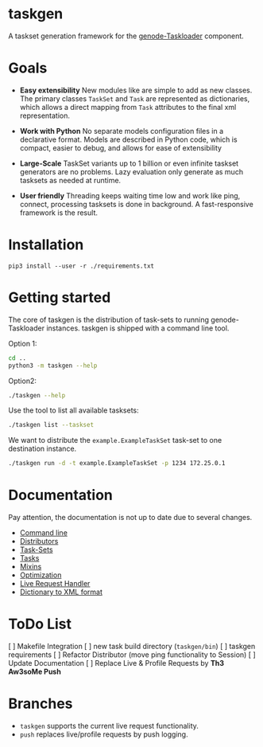 # taskgen

A taskset generation framework for the
[genode-Taskloader](https://github.com/argos-research/genode-Taskloader)
component.


# Goals
- **Easy extensibility** New modules like are simple to add as new classes. The
  primary classes `TaskSet` and `Task` are represented as dictionaries, which
  allows a direct mapping from `Task` attributes to the final xml
  representation.
  
- **Work with Python** No separate models configuration files in a declarative
  format. Models are described in Python code, which is compact, easier to
  debug, and allows for ease of extensibility
  
- **Large-Scale** TaskSet variants up to 1 billion or even infinite taskset
  generators are no problems. Lazy evaluation only generate as much tasksets as
  needed at runtime.
  
- **User friendly** Threading keeps waiting time low and work like ping,
  connect, processing tasksets is done in background. A fast-responsive
  framework is the result.


# Installation

```
pip3 install --user -r ./requirements.txt
```


# Getting started
The core of taskgen is the distribution of task-sets to running
genode-Taskloader instances. taskgen is shipped with a command line tool.

Option 1:

```bash
cd ..
python3 -m taskgen --help
```

Option2:

```bash
./taskgen --help
```

Use the tool to list all available tasksets:

```bash
./taskgen list --taskset
```

We want to distribute the `example.ExampleTaskSet` task-set to one destination
instance. 

```bash
./taskgen run -d -t example.ExampleTaskSet -p 1234 172.25.0.1
```

# Documentation

Pay attention, the documentation is not up to date due to several changes.

* [Command line](docs/commandline.md)
* [Distributors](docs/distributor.md)
* [Task-Sets](docs/taskset.md)
* [Tasks](docs/tasks.md)
* [Mixins](docs/mixins.md)
* [Optimization](docs/optimization.md)
* [Live Request Handler](docs/live.md)
* [Dictionary to XML format](docs/dict2xml.md)


# ToDo List

[ ] Makefile Integration
    [ ] new task build directory (`taskgen/bin`)
    [ ] taskgen requirements
[ ] Refactor Distributor (move ping functionality to Session)
[ ] Update Documentation
[ ] Replace Live & Profile Requests by **Th3 Aw3soMe Push**

# Branches
* `taskgen` supports the current live request functionality.
* `push` replaces live/profile requests by push logging.

